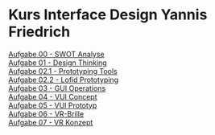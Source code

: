 # Kurs Interface Design Yannis Friedrich 

[Aufgabe 00 - SWOT Analyse](http://yannis-friedrich.de/interface/interface_exercise_00/)<br>
[Aufgabe 01 - Design Thinking](https://piratefisherman.github.io/IFD-SoSe20/exercise_01/)<br>
[Aufgabe 02.1 - Prototyping Tools](https://piratefisherman.github.io/IFD-SoSe20/exercise_02.1_figma/)<br>
[Aufgabe 02.2 - Lofid Prototyping](https://piratefisherman.github.io/IFD-SoSe20/exercise_02.2/)<br>
[Aufgabe 03 - GUI Operations](https://piratefisherman.github.io/IFD-SoSe20/exercise_03)<br>
[Aufgabe 04 - VUI Concept](https://piratefisherman.github.io/IFD-SoSe20/exercise_04)<br>
[Aufgabe 05 - VUI Prototyp](https://piratefisherman.github.io/IFD-SoSe20/exercise_05)<br>
[Aufgabe 06 - VR-Brille](https://piratefisherman.github.io/IFD-SoSe20/exercise_06)<br>
[Aufgabe 07 - VR Konzept](https://piratefisherman.github.io/IFD-SoSe20/exercise_07)<br>

